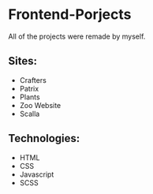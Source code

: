 # Frontend-Porjects
All of the projects were remade by myself.

## Sites:
* Crafters
* Patrix
* Plants
* Zoo Website 
* Scalla
## Technologies:
* HTML
* CSS 
* Javascript 
* SCSS
